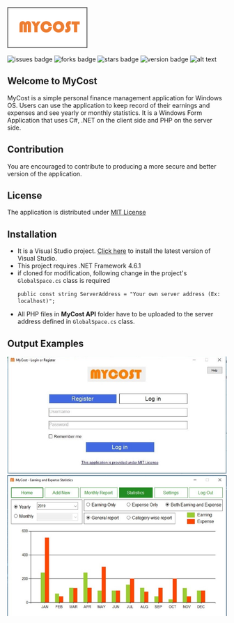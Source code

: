 <html>
<img src="MyCost/Resources/MyCostLogo.png" width=180 height=90 style="border: 2px solid dimgray"/>
</html>

![issues badge](https://img.shields.io/github/issues/rezaSaker/MyCost.svg)       ![forks badge](https://img.shields.io/github/forks/rezaSaker/MyCost.svg)  ![stars badge](https://img.shields.io/github/stars/rezaSaker/MyCost.svg)  ![version badge](https://img.shields.io/github/license/rezaSaker/MyCost.svg)   ![alt text](https://img.shields.io/badge/Version-1.1.1.5-green.svg)
## Welcome to MyCost
MyCost is a simple personal finance management application for Windows OS. Users can use the application to keep record of their earnings and expenses and see yearly or monthly statistics. It is a Windows Form Application that uses C#, .NET on the client side and PHP on the server side.

## Contribution
You are encouraged to contribute to producing a more secure and better version of the application.

## License
The application is distributed under [MIT License](https://github.com/rezaSaker/MyCost/blob/master/LICENSE)

## Installation

 - It is a Visual Studio project. [Click here](https://visualstudio.microsoft.com/downloads/) to install the latest version of Visual Studio.
 - This project requires .NET Framework 4.6.1
 - if cloned for modification, following change in the project's ```GlobalSpace.cs``` class is required
    ```
    public const string ServerAddress = "Your own server address (Ex: localhost)";
    ```
 - All PHP files in **MyCost API** folder have to be uploaded to the server address defined in ```GlobalSpace.cs``` class.

## Output Examples
![Screenshot of output 1](MyCost/Resources/Screenshot1.jpg)
![Screenshot of output 1](MyCost/Resources/Screenshot2.jpg)
